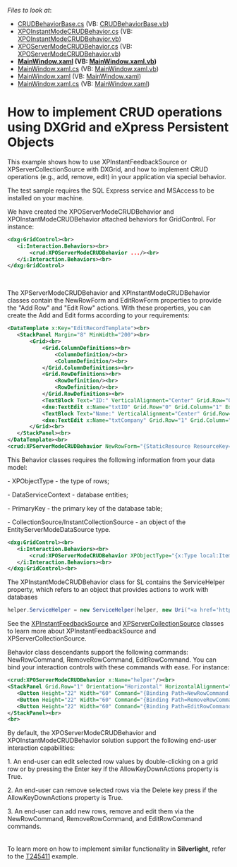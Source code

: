 <!-- default file list -->
*Files to look at*:

* [CRUDBehaviorBase.cs](./CS/CRUDBehavior/CRUDBehaviorBase.cs) (VB: [CRUDBehaviorBase.vb](./VB/CRUDBehavior/CRUDBehaviorBase.vb))
* [XPOInstantModeCRUDBehavior.cs](./CS/CRUDBehavior/XPOInstantModeCRUDBehavior.cs) (VB: [XPOInstantModeCRUDBehavior.vb](./VB/CRUDBehavior/XPOInstantModeCRUDBehavior.vb))
* [XPOServerModeCRUDBehavior.cs](./CS/CRUDBehavior/XPOServerModeCRUDBehavior.cs) (VB: [XPOServerModeCRUDBehavior.vb](./VB/CRUDBehavior/XPOServerModeCRUDBehavior.vb))
* **[MainWindow.xaml](./CS/XPOInstant/MainWindow.xaml) (VB: [MainWindow.xaml.vb](./VB/XPOInstant/MainWindow.xaml.vb))**
* [MainWindow.xaml.cs](./CS/XPOInstant/MainWindow.xaml.cs) (VB: [MainWindow.xaml.vb](./VB/XPOInstant/MainWindow.xaml.vb))
* [MainWindow.xaml](./CS/XPOServer/MainWindow.xaml) (VB: [MainWindow.xaml](./VB/XPOServer/MainWindow.xaml))
* [MainWindow.xaml.cs](./CS/XPOServer/MainWindow.xaml.cs) (VB: [MainWindow.xaml](./VB/XPOServer/MainWindow.xaml))
<!-- default file list end -->
# How to implement CRUD operations using DXGrid and eXpress Persistent Objects


<p>This example shows how to use XPInstantFeedbackSource or XPServerCollectionSource with DXGrid, and how to implement CRUD operations (e.g., add, remove, edit) in your application via special behavior.</p>
<p>The test sample requires the SQL Express service and MSAccess to be installed on your machine.</p>
<p>We have created the XPOServerModeCRUDBehavior and XPOInstantModeCRUDBehavior attached behaviors for GridControl. For instance:</p>


```xml
<dxg:GridControl><br>
   <i:Interaction.Behaviors><br>
       <crud:XPOServerModeCRUDBehavior .../><br>
   </i:Interaction.Behaviors><br>
</dxg:GridControl>
```


<p> </p>
<p>The XPServerModeCRUDBehavior and XPInstantModeCRUDBehavior classes contain the NewRowForm and EditRowForm properties to provide the "Add Row" and "Edit Row" actions. With these properties, you can create the Add and Edit forms according to your requirements:</p>


```xml
<DataTemplate x:Key="EditRecordTemplate"><br>
   <StackPanel Margin="8" MinWidth="200"><br>
       <Grid><br>
           <Grid.ColumnDefinitions><br>
               <ColumnDefinition/><br>
               <ColumnDefinition/><br>
           </Grid.ColumnDefinitions><br>
           <Grid.RowDefinitions><br>
               <RowDefinition/><br>
               <RowDefinition/><br>
           </Grid.RowDefinitions><br>
           <TextBlock Text="ID:" VerticalAlignment="Center" Grid.Row="0" Grid.Column="0" Margin="0,0,6,4" /><br>
           <dxe:TextEdit x:Name="txtID" Grid.Row="0" Grid.Column="1" EditValue="{Binding Path=Id, Mode=TwoWay}" Margin="0,0,0,4" /><br>
           <TextBlock Text="Name:" VerticalAlignment="Center" Grid.Row="1" Grid.Column="0" Margin="0,0,6,4" /><br>
           <dxe:TextEdit x:Name="txtCompany" Grid.Row="1" Grid.Column="1" EditValue="{Binding Path=Name, Mode=TwoWay}" Margin="0,0,0,4" /><br>
       </Grid><br>
   </StackPanel><br>
</DataTemplate><br>
<crud:XPServerModeCRUDBehavior NewRowForm="{StaticResource ResourceKey=EditRecordTemplate}" EditRowForm="{StaticResource ResourceKey=EditRecordTemplate}"/> <br>

```


<p>This Behavior classes requires the following information from your data model:</p>
<p>- XPObjectType - the type of rows;</p>
<p>- DataServiceContext - database entities;</p>
<p>- PrimaryKey - the primary key of the database table;</p>
<p>- CollectionSource/InstantCollectionSource - an object of the EntityServerModeDataSource type.</p>


```xml
<dxg:GridControl><br>
   <i:Interaction.Behaviors><br>
       <crud:XPOServerModeCRUDBehavior XPObjectType="{x:Type local:Items}" CollectionSource="{Binding Collection}" PrimaryKey="Id"/><br>
   </i:Interaction.Behaviors><br>
</dxg:GridControl><br>

```


<p>The XPInstantModeCRUDBehavior class for SL contains the ServiceHelper property, which refers to an object that provides actions to work with databases</p>


```cs
helper.ServiceHelper = new ServiceHelper(helper, new Uri("<a href='http://localhost'>http://localhost</a>:54177/WcfDataService.svc/"));<br>

```


<p>See the <a href="http://documentation.devexpress.com/#XPO/clsDevExpressXpoXPInstantFeedbackSourcetopic"><u>XPInstantFeedbackSource</u></a> and <a href="http://documentation.devexpress.com/#XPO/clsDevExpressXpoXPServerCollectionSourcetopic"><u>XPServerCollectionSource</u></a> classes to learn more about XPInstantFeedbackSource and XPServerCollectionSource.</p>
<p>Behavior class descendants support the following commands: NewRowCommand, RemoveRowCommand, EditRowCommand. You can bind your interaction controls with these commands with ease. For instance:</p>


```xml
<crud:XPOServerModeCRUDBehavior x:Name="helper"/><br>
<StackPanel Grid.Row="1" Orientation="Horizontal" HorizontalAlignment="Center"><br>
   <Button Height="22" Width="60" Command="{Binding Path=NewRowCommand, ElementName=helper}">Add</Button><br>
   <Button Height="22" Width="60" Command="{Binding Path=RemoveRowCommand, ElementName=helper}" Margin="6,0,6,0">Remove</Button><br>
   <Button Height="22" Width="60" Command="{Binding Path=EditRowCommand, ElementName=helper}">Edit</Button><br>
</StackPanel><br>
<br>
```


<p>By default, the XPOServerModeCRUDBehavior and XPOInstantModeCRUDBehavior solution support the following end-user interaction capabilities:</p>
<p>1. An end-user can edit selected row values by double-clicking on a grid row or by pressing the Enter key if the AllowKeyDownActions property is True.</p>
<p>2. An end-user can remove selected rows via the Delete key press if the AllowKeyDownActions property is True.</p>
<p>3. An end-user can add new rows, remove and edit them via the NewRowCommand, RemoveRowCommand, and EditRowCommand commands.<br /><br /><br />To learn more on how to implement similar functionality in <strong>Silverlight,</strong> refer to the <a href="https://www.devexpress.com/Support/Center/p/T245411">T245411</a> example.</p>

<br/>


